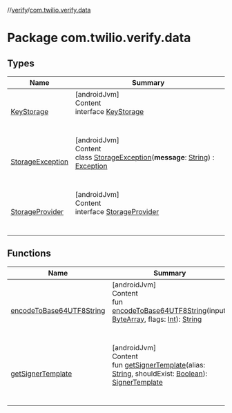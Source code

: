//[verify](../index.md)/[com.twilio.verify.data](index.md)



# Package com.twilio.verify.data  


## Types  
  
|  Name|  Summary| 
|---|---|
| [KeyStorage](-key-storage/index.md)| [androidJvm]  <br>Content  <br>interface [KeyStorage](-key-storage/index.md)  <br><br><br>
| [StorageException](-storage-exception/index.md)| [androidJvm]  <br>Content  <br>class [StorageException](-storage-exception/index.md)(**message**: [String](https://kotlinlang.org/api/latest/jvm/stdlib/kotlin/-string/index.html)) : [Exception](https://developer.android.com/reference/java/lang/Exception.html)  <br><br><br>
| [StorageProvider](-storage-provider/index.md)| [androidJvm]  <br>Content  <br>interface [StorageProvider](-storage-provider/index.md)  <br><br><br>


## Functions  
  
|  Name|  Summary| 
|---|---|
| [encodeToBase64UTF8String](encode-to-base64-u-t-f8-string.md)| [androidJvm]  <br>Content  <br>fun [encodeToBase64UTF8String](encode-to-base64-u-t-f8-string.md)(input: [ByteArray](https://kotlinlang.org/api/latest/jvm/stdlib/kotlin/-byte-array/index.html), flags: [Int](https://kotlinlang.org/api/latest/jvm/stdlib/kotlin/-int/index.html)): [String](https://kotlinlang.org/api/latest/jvm/stdlib/kotlin/-string/index.html)  <br><br><br>
| [getSignerTemplate](get-signer-template.md)| [androidJvm]  <br>Content  <br>fun [getSignerTemplate](get-signer-template.md)(alias: [String](https://kotlinlang.org/api/latest/jvm/stdlib/kotlin/-string/index.html), shouldExist: [Boolean](https://kotlinlang.org/api/latest/jvm/stdlib/kotlin/-boolean/index.html)): [SignerTemplate]()  <br><br><br>


